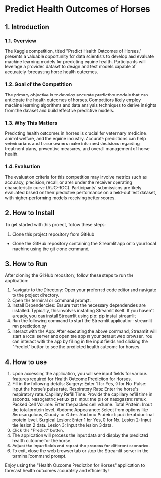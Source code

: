 # Predict Health Outcomes of Horses

## 1. Introduction
### 1.1. Overview
The Kaggle competition, titled "Predict Health Outcomes of Horses," presents a valuable opportunity for data scientists to develop and evaluate machine learning models for predicting equine health. Participants will leverage a provided dataset to design and test models capable of accurately forecasting horse health outcomes.

### 1.2. Goal of the Competition
The primary objective is to develop accurate predictive models that can anticipate the health outcomes of horses. Competitors likely employ machine learning algorithms and data analysis techniques to derive insights from the dataset and build effective predictive models.

### 1.3. Why This Matters
Predicting health outcomes in horses is crucial for veterinary medicine, animal welfare, and the equine industry. Accurate predictions can help veterinarians and horse owners make informed decisions regarding treatment plans, preventive measures, and overall management of horse health.

### 1.4. Evaluation
The evaluation criteria for this competition may involve metrics such as accuracy, precision, recall, or area under the receiver operating characteristic curve (AUC-ROC). Participants' submissions are likely evaluated based on their predictive performance on a held-out test dataset, with higher-performing models receiving better scores.

## 2. How to Install
To get started with this project, follow these steps:
  1. Clone this project repository from GitHub
  *  Clone the GitHub repository containing the Streamlit app onto your local machine using the git clone command.

## 3. How to Run
After cloning the GitHub repository, follow these steps to run the application:
  1. Navigate to the Directory: Open your preferred code editor and navigate to the project directory.
  2. Open the terminal or command prompt.
  3. Install Dependencies: Ensure that the necessary dependencies are installed. Typically, this involves installing Streamlit itself. If you haven't already, you can install Streamlit using pip: pip install streamlit
  4. Run the following command to start the Streamlit application: streamlit run prediction.py
  5. Interact with the App: After executing the above command, Streamlit will start a local server and open the app in your default web browser. You can interact with the app by filling in the input fields and clicking the "Predict" button to see the predicted health outcome for horses.

## 4. How to use
1. Upon accessing the application, you will see input fields for various features required for Health Outcome Prediction for Horses.
2. Fill in the following details:
  Surgery: Enter 1 for Yes, 0 for No.
  Pulse: Input the horse's pulse rate.
  Respiratory Rate: Enter the horse's respiratory rate.
  Capillary Refill Time: Provide the capillary refill time in seconds.
  Nasogastric Reflux pH: Input the pH of nasogastric reflux.
  Packed Cell Volume: Enter the packed cell volume.
  Total Protein: Input the total protein level.
  Abdomo Appearance: Select from options like Serosanguious, Cloudy, or Other.
  Abdomo Protein: Input the abdominal protein level.
  Surgical Lesion: Enter 1 for Yes, 0 for No.
  Lesion 2: Input the lesion 2 data.
  Lesion 3: Input the lesion 3 data.
3. Click the "Predict" button.
4. The application will process the input data and display the predicted health outcome for the horse.
5. Adjust the input fields and repeat the process for different scenarios.
6. To exit, close the web browser tab or stop the Streamlit server in the terminal/command prompt.

Enjoy using the "Health Outcome Prediction for Horses" application to forecast health outcomes accurately and efficiently!
